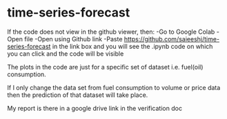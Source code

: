 # time-series-forecast

If the code does not view in the github viewer, then:
-Go to Google Colab
-Open file
-Open using Github link
-Paste https://github.com/saieeshj/time-series-forecast in the link box and you will see the .ipynb code on which you can click and the code will be visible

The plots in the code are just for a specific set of dataset i.e. fuel(oil) consumption.

If I only change the data set from fuel consumption to volume or price data then the prediction of that dataset will take place.

My report is there in a google drive link in the verification doc
